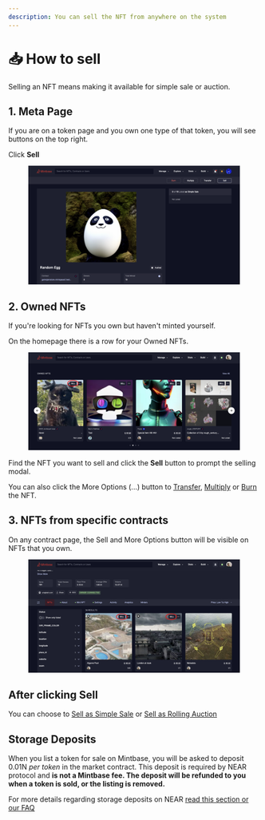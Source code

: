 ```yaml
---
description: You can sell the NFT from anywhere on the system
---
```


# 📥 How to sell

Selling an NFT means making it available for simple sale or auction.

## 1. Meta Page

If you are on a token page and you own one type of that token, you will see buttons on the top right.

Click **Sell**

<figure><img src="../.gitbook/assets/Screenshot 2023-08-22 at 10.06.55.png" alt=""><figcaption></figcaption></figure>

## 2. Owned NFTs

If you're looking for NFTs you own but haven't minted yourself.

On the homepage there is a row for your Owned NFTs.

<figure><img src="../.gitbook/assets/Screenshot 2023-07-05 at 15.31.png" alt=""><figcaption></figcaption></figure>

Find the NFT you want to sell and click the **Sell** button to prompt the selling modal.

You can also click the More Options (...) button to [Transfer](../creator/creating-nfts/transferring-nfts.md), [Multiply](../creator/creating-nfts/multiplying-nfts.md) or [Burn](../creator/creating-nfts/burning-nfts.md) the NFT.



## 3. NFTs from specific contracts

On any contract page, the Sell and More Options button will be visible on NFTs that you own.

<figure><img src="../.gitbook/assets/Screenshot 2023-07-05 at 15.39.png" alt=""><figcaption></figcaption></figure>

## After clicking Sell

You can choose to [Sell as Simple Sale](listing-as-simple-sale.md) or [Sell as Rolling Auction](listing-as-rolling-auction.md)

## Storage Deposits

When you list a token for sale on Mintbase, you will be asked to deposit 0.01N _per token_ in the market contract. This deposit is required by NEAR protocol and **is not a Mintbase fee. The deposit will be refunded to you when a token is sold, or the listing is removed.** &#x20;

For more details regarding storage deposits on NEAR [read this section or our FAQ](../creator/faq.md#what-is-a-storage-deposit-and-why-is-it-required-to-list-on-the-market)
